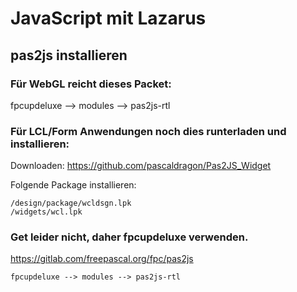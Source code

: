 # JavaScript mit Lazarus

## pas2js installieren

### Für WebGL reicht dieses Packet:
fpcupdeluxe --> modules --> pas2js-rtl


### Für LCL/Form Anwendungen noch dies runterladen und installieren:
Downloaden: https://github.com/pascaldragon/Pas2JS_Widget

Folgende Package installieren:
```
/design/package/wcldsgn.lpk
/widgets/wcl.lpk
```

### Get leider nicht, daher fpcupdeluxe verwenden.
https://gitlab.com/freepascal.org/fpc/pas2js
```
fpcupdeluxe --> modules --> pas2js-rtl
```



